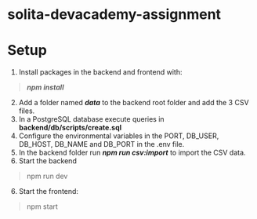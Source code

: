 # solita-devacademy-assignment

# Setup

1. Install packages in the backend and frontend with:
 
>***npm install*** 

2. Add a folder named ***data*** to the backend root folder and add the 3 CSV files.
3. In a PostgreSQL database execute queries in **backend/db/scripts/create.sql**
3. Configure the environmental variables in the PORT, DB_USER, DB_HOST, DB_NAME and DB_PORT in the .env file.
4. In the backend folder run ***npm run csv:import*** to import the CSV data.
5. Start the backend
   
>npm run dev

6. Start the frontend:
   
>npm start

